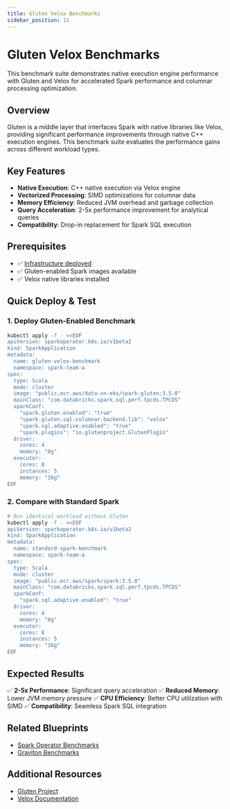 ```yaml
---
title: Gluten Velox Benchmarks
sidebar_position: 11
---
```


# Gluten Velox Benchmarks

This benchmark suite demonstrates native execution engine performance with Gluten and Velox for accelerated Spark performance and columnar processing optimization.

## Overview

Gluten is a middle layer that interfaces Spark with native libraries like Velox, providing significant performance improvements through native C++ execution engines. This benchmark suite evaluates the performance gains across different workload types.

## Key Features

- **Native Execution**: C++ native execution via Velox engine
- **Vectorized Processing**: SIMD optimizations for columnar data
- **Memory Efficiency**: Reduced JVM overhead and garbage collection
- **Query Acceleration**: 2-5x performance improvement for analytical queries
- **Compatibility**: Drop-in replacement for Spark SQL execution

## Prerequisites

- ✅ [Infrastructure deployed](/data-on-eks/docs/datastacks/spark-on-eks/infra)
- ✅ Gluten-enabled Spark images available
- ✅ Velox native libraries installed

## Quick Deploy & Test

### 1. Deploy Gluten-Enabled Benchmark

```bash
kubectl apply -f - <<EOF
apiVersion: sparkoperator.k8s.io/v1beta2
kind: SparkApplication
metadata:
  name: gluten-velox-benchmark
  namespace: spark-team-a
spec:
  type: Scala
  mode: cluster
  image: "public.ecr.aws/data-on-eks/spark-gluten:3.5.0"
  mainClass: "com.databricks.spark.sql.perf.tpcds.TPCDS"
  sparkConf:
    "spark.gluten.enabled": "true"
    "spark.gluten.sql.columnar.backend.lib": "velox"
    "spark.sql.adaptive.enabled": "true"
    "spark.plugins": "io.glutenproject.GlutenPlugin"
  driver:
    cores: 4
    memory: "8g"
  executor:
    cores: 8
    instances: 5
    memory: "16g"
EOF
```

### 2. Compare with Standard Spark

```bash
# Run identical workload without Gluten
kubectl apply -f - <<EOF
apiVersion: sparkoperator.k8s.io/v1beta2
kind: SparkApplication
metadata:
  name: standard-spark-benchmark
  namespace: spark-team-a
spec:
  type: Scala
  mode: cluster
  image: "public.ecr.aws/spark/spark:3.5.0"
  mainClass: "com.databricks.spark.sql.perf.tpcds.TPCDS"
  sparkConf:
    "spark.sql.adaptive.enabled": "true"
  driver:
    cores: 4
    memory: "8g"
  executor:
    cores: 8
    instances: 5
    memory: "16g"
EOF
```

## Expected Results

✅ **2-5x Performance**: Significant query acceleration
✅ **Reduced Memory**: Lower JVM memory pressure
✅ **CPU Efficiency**: Better CPU utilization with SIMD
✅ **Compatibility**: Seamless Spark SQL integration

## Related Blueprints

- [Spark Operator Benchmarks](/data-on-eks/docs/datastacks/spark-on-eks/spark-operator-benchmarks)
- [Graviton Benchmarks](/data-on-eks/docs/datastacks/spark-on-eks/graviton-benchmarks)

## Additional Resources

- [Gluten Project](https://github.com/oap-project/gluten)
- [Velox Documentation](https://facebookincubator.github.io/velox/)
